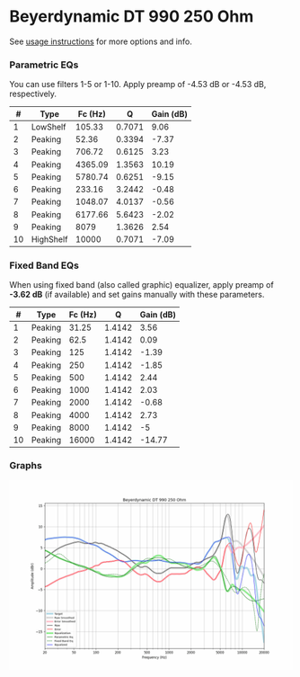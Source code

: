 # Beyerdynamic DT 990 250 Ohm
See [usage instructions](https://github.com/jaakkopasanen/AutoEq#usage) for more options and info.

### Parametric EQs
You can use filters 1-5 or 1-10. Apply preamp of -4.53 dB or -4.53 dB, respectively.

|   # | Type      |   Fc (Hz) |      Q |   Gain (dB) |
|-----|-----------|-----------|--------|-------------|
|   1 | LowShelf  |    105.33 | 0.7071 |        9.06 |
|   2 | Peaking   |     52.36 | 0.3394 |       -7.37 |
|   3 | Peaking   |    706.72 | 0.6125 |        3.23 |
|   4 | Peaking   |   4365.09 | 1.3563 |       10.19 |
|   5 | Peaking   |   5780.74 | 0.6251 |       -9.15 |
|   6 | Peaking   |    233.16 | 3.2442 |       -0.48 |
|   7 | Peaking   |   1048.07 | 4.0137 |       -0.56 |
|   8 | Peaking   |   6177.66 | 5.6423 |       -2.02 |
|   9 | Peaking   |   8079    | 1.3626 |        2.54 |
|  10 | HighShelf |  10000    | 0.7071 |       -7.09 |

### Fixed Band EQs
When using fixed band (also called graphic) equalizer, apply preamp of **-3.62 dB** (if available) and set gains manually with these parameters.

|   # | Type    |   Fc (Hz) |      Q |   Gain (dB) |
|-----|---------|-----------|--------|-------------|
|   1 | Peaking |     31.25 | 1.4142 |        3.56 |
|   2 | Peaking |     62.5  | 1.4142 |        0.09 |
|   3 | Peaking |    125    | 1.4142 |       -1.39 |
|   4 | Peaking |    250    | 1.4142 |       -1.85 |
|   5 | Peaking |    500    | 1.4142 |        2.44 |
|   6 | Peaking |   1000    | 1.4142 |        2.03 |
|   7 | Peaking |   2000    | 1.4142 |       -0.68 |
|   8 | Peaking |   4000    | 1.4142 |        2.73 |
|   9 | Peaking |   8000    | 1.4142 |       -5    |
|  10 | Peaking |  16000    | 1.4142 |      -14.77 |

### Graphs
![](./Beyerdynamic%20DT%20990%20250%20Ohm.png)
